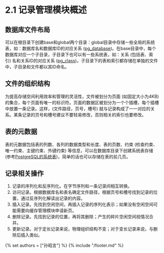 # 2.1 记录管理模块概述
## 数据库文件布局
可以在根目录下创建base和global两个目录：global目录中存储一些全局的系统表，如：数据库名和数据库ID的对应关系 ([pg_database](http://www.postgres.cn/docs/9.3/catalog-pg-database.html))。在base目录中，每个数据库对应一个子目录，子目录下也可以有一些系统表，如：关系 (包括表、索引) 名和关系ID的对应关系 ([pg_class](http://www.postgres.cn/docs/9.3/catalog-pg-class.html))。子目录下的表和索引都存储在单独的文件中，子目录和文件都以其ID命名。

## 文件的组织结构
为提高存储空间利用效率和管理的灵活性，文件被划分为页面 (如固定大小为4KB) 的集合，每个页面有唯一的标识符。页面的数据区被划分为一个个插槽，每个插槽中放置一条记录。这样，(文件路径，页号，槽号) 就与记录构成了一一对应的关系。某条记录的页号和槽号建议不要轻易修改，否则相关的索引也要修改。

## 表的元数据
表的元数据包括表的列数、各列的数据类型和长度、表的页数、约束 (检查约束、唯一约束、主键约束、外键约束) 等信息，可以在数据库目录下创建系统表存储 (参考[PostgreSQL的系统表](http://www.postgres.cn/docs/9.3/catalogs-overview.html))，简单的话也可以存储在表的前几页。

## 记录相关操作
1. 记录的序列化和反序列化。在字节序列和一条记录间相互转换。
2. 访问记录。根据数据库名和表名确定文件路径，根据页号和槽号找到记录的位置，通过反序列化解读出记录的内容。
3. 插入记录。先找到空闲空间，再插入记录的序列化表示；如果没有空闲空间可能需要向缓存管理模块申请新页。
4. 删除记录。先找到记录的位置，再将其删除；产生的碎片空闲空间视情况合并。
5. 更新记录。对于定长记录来说，物理组织结构不变；对于变长记录来说，与删除后插入类似。

{% set authors = ["孙昭言"] %}
{% include "/footer.md" %}

